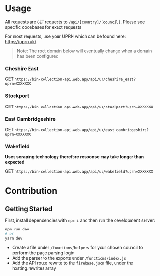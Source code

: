 # Usage

All requests are `GET` requests to `/api/[country]/[council]`.  Please see specific codebases for exact requests

For most requests, use your UPRN which can be found here: https://uprn.uk/

> Note: The root domain below will eventually change when a domain has been configured

### Cheshire East
GET `https://bin-collection-api.web.app/api/uk/cheshire_east?uprn=XXXXXXX`

### Stockport
GET `https://bin-collection-api.web.app/api/uk/stockport?uprn=XXXXXXX`

### East Cambridgeshire
GET `https://bin-collection-api.web.app/api/uk/east_cambridgeshire?uprn=XXXXXXX`

### Wakefield 
__Uses scraping technology therefore response may take longer than expected__

GET `https://bin-collection-api.web.app/api/uk/wakefield?uprn=XXXXXXX`

# Contribution

## Getting Started

First, install dependencies with `npm i` and then run the development server:

```bash
npm run dev
# or
yarn dev
```

- Create a file under `/functions/helpers` for your chosen council to perform the page parsing logic
- Add the parser to the exports under `/functions/index.js`
- Add the API route rewrite to the `firebase.json` file, under the hosting.rewrites array
